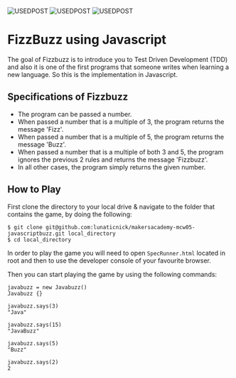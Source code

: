 ![USEDPOST](https://img.shields.io/badge/USES-HTML-green.svg?style=for-the-badge) ![USEDPOST](https://img.shields.io/badge/USES-GIT-orange.svg?style=for-the-badge) ![USEDPOST](https://img.shields.io/badge/USES-Javascript-blue.svg?style=for-the-badge)

# FizzBuzz using Javascript

The goal of Fizzbuzz is to introduce you to Test Driven Development (TDD) and also it is one of the first programs that someone writes when learning a new language.
So this is the implementation in Javascript.

## Specifications of Fizzbuzz
- The program can be passed a number.
- When passed a number that is a multiple of 3, the program returns the message 'Fizz'.
- When passed a number that is a multiple of 5, the program returns the message 'Buzz'.
- When passed a number that is a multiple of both 3 and 5, the program ignores the previous 2 rules and returns the message 'Fizzbuzz'.
- In all other cases, the program simply returns the given number.


## How to Play
First clone the directory to your local drive & navigate to the folder that contains the game, by doing the following:

```
$ git clone git@github.com:lunaticnick/makersacademy-mcw05-javascriptbuzz.git local_directory
$ cd local_directory
```

In order to play the game you will need to open ```SpecRunner.html``` located in root and then to use the developer console of your favourite browser.


Then you can start playing the game by using the following commands:


```
javabuzz = new Javabuzz()
Javabuzz {}

javabuzz.says(3)
"Java"

javabuzz.says(15)
"JavaBuzz"

javabuzz.says(5)
"Buzz"

javabuzz.says(2)
2
```
